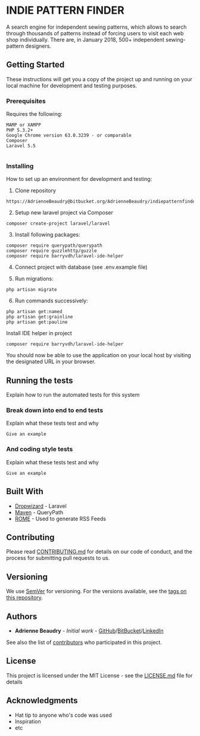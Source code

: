 # INDIE PATTERN FINDER

A search engine for independent sewing patterns, which allows to search through thousands of patterns 
instead of forcing users to visit each web shop individually. There are, in January 2018, 500+ independent
sewing-pattern designers.

## Getting Started

These instructions will get you a copy of the project up and running on your local machine for development 
and testing purposes.

### Prerequisites

Requires the following:

```
MAMP or XAMPP
PHP 5.3.2+
Google Chrome version 63.0.3239 - or comparable
Composer
Laravel 5.5


```

### Installing

How to set up an environment for development and testing:
1) Clone repository

```
https://AdrienneBeaudry@bitbucket.org/AdrienneBeaudry/indiepatternfinder.git
```

2) Setup new laravel project via Composer

```
composer create-project laravel/laravel

```

3) Install following packages:

```
composer require querypath/querypath
composer require guzzlehttp/guzzle
composer require barryvdh/laravel-ide-helper
```

4) Connect project with database (see .env.example file)


5) Run migrations:

```
php artisan migrate
```
6) Run commands successively:

```
php artisan get:named
php artisan get:grainline
php artisan get:pauline
```

Install IDE helper in project

```
composer require barryvdh/laravel-ide-helper
```
You should now be able to use the application on your local host by visiting the designated URL in your browser.
## Running the tests

Explain how to run the automated tests for this system

### Break down into end to end tests

Explain what these tests test and why

```
Give an example
```

### And coding style tests

Explain what these tests test and why

```
Give an example
```

## Built With

* [Dropwizard](http://www.dropwizard.io/1.0.2/docs/) - Laravel
* [Maven](https://maven.apache.org/) - QueryPath
* [ROME](https://rometools.github.io/rome/) - Used to generate RSS Feeds

## Contributing

Please read [CONTRIBUTING.md](https://gist.github.com/PurpleBooth/b24679402957c63ec426) for details on our code of conduct, and the process for submitting pull requests to us.

## Versioning

We use [SemVer](http://semver.org/) for versioning. For the versions available, see the [tags on this repository](https://github.com/your/project/tags). 

## Authors

* **Adrienne Beaudry** - *Initial work* - [GitHub](https://linkedin/in/AdrienneBeaudry)/[BitBucket](https://linkedin/in/AdrienneBeaudry)/[LinkedIn](https://linkedin/in/AdrienneBeaudry)

See also the list of [contributors](https://github.com/your/project/contributors) who participated in this project.

## License

This project is licensed under the MIT License - see the [LICENSE.md](LICENSE.md) file for details

## Acknowledgments

* Hat tip to anyone who's code was used
* Inspiration
* etc
